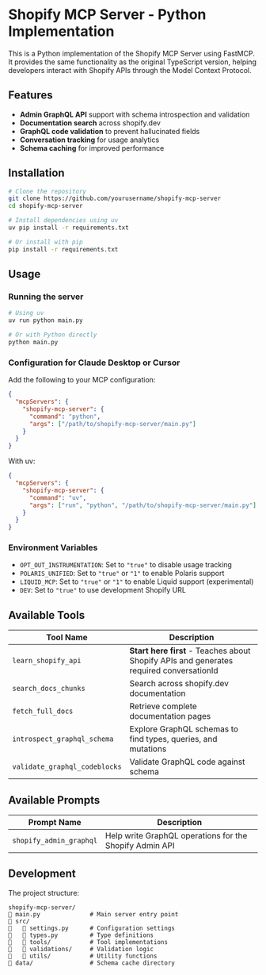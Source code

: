 # Shopify MCP Server - Python Implementation

This is a Python implementation of the Shopify MCP Server using FastMCP. It provides the same functionality as the original TypeScript version, helping developers interact with Shopify APIs through the Model Context Protocol.

## Features

- **Admin GraphQL API** support with schema introspection and validation
- **Documentation search** across shopify.dev
- **GraphQL code validation** to prevent hallucinated fields
- **Conversation tracking** for usage analytics
- **Schema caching** for improved performance

## Installation

```bash
# Clone the repository
git clone https://github.com/yourusername/shopify-mcp-server
cd shopify-mcp-server

# Install dependencies using uv
uv pip install -r requirements.txt

# Or install with pip
pip install -r requirements.txt
```

## Usage

### Running the server

```bash
# Using uv
uv run python main.py

# Or with Python directly
python main.py
```

### Configuration for Claude Desktop or Cursor

Add the following to your MCP configuration:

```json
{
  "mcpServers": {
    "shopify-mcp-server": {
      "command": "python",
      "args": ["/path/to/shopify-mcp-server/main.py"]
    }
  }
}
```

With uv:

```json
{
  "mcpServers": {
    "shopify-mcp-server": {
      "command": "uv",
      "args": ["run", "python", "/path/to/shopify-mcp-server/main.py"]
    }
  }
}
```

### Environment Variables

- `OPT_OUT_INSTRUMENTATION`: Set to `"true"` to disable usage tracking
- `POLARIS_UNIFIED`: Set to `"true"` or `"1"` to enable Polaris support
- `LIQUID_MCP`: Set to `"true"` or `"1"` to enable Liquid support (experimental)
- `DEV`: Set to `"true"` to use development Shopify URL

## Available Tools

| Tool Name | Description |
|-----------|-------------|
| `learn_shopify_api` | **Start here first** - Teaches about Shopify APIs and generates required conversationId |
| `search_docs_chunks` | Search across shopify.dev documentation |
| `fetch_full_docs` | Retrieve complete documentation pages |
| `introspect_graphql_schema` | Explore GraphQL schemas to find types, queries, and mutations |
| `validate_graphql_codeblocks` | Validate GraphQL code against schema |

## Available Prompts

| Prompt Name | Description |
|-------------|-------------|
| `shopify_admin_graphql` | Help write GraphQL operations for the Shopify Admin API |

## Development

The project structure:

```
shopify-mcp-server/
   main.py              # Main server entry point
   src/
      settings.py      # Configuration settings
      types.py         # Type definitions
      tools/           # Tool implementations
      validations/     # Validation logic
      utils/           # Utility functions
   data/                # Schema cache directory
```
